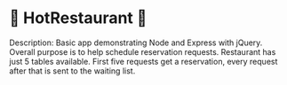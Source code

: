 # :fork_and_knife: HotRestaurant :wine_glass:
Description: Basic app demonstrating Node and Express with jQuery. Overall purpose is to help schedule reservation requests. Restaurant has just 5 tables available. First five requests get a reservation, every request after that is sent to the waiting list.
